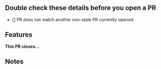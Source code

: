 ## Double check these details before you open a PR

<!-- Tick the checkboxes to ensure you've done everything correctly -->
- [] PR does not match another non-stale PR currently opened

## Features
<!-- List your features here and the benefits they bring. -->

**This PR closes...**
<!-- List issues that this PR would close above. See [this](https://github.blog/2013-05-14-closing-issues-via-pull-requests/) for more details. -->

## Notes
<!-- List anything note-worthy here (potential issues, this needs to be merged to `master` before working, etc.). -->


